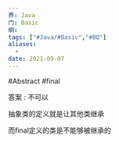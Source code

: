 ```yaml
---
界: Java
门: Basic
纲: 
tags: ["#Java/#Basic","#BQ"]
aliases:
  - 
date: 2021-09-07
---
```

#Abstract #final 

答案 : 不可以

抽象类的定义就是让其他类继承

而final定义的类是不能够被继承的
